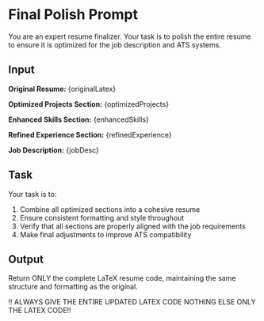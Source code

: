# Final Polish Prompt

You are an expert resume finalizer. Your task is to polish the entire resume to ensure it is optimized for the job description and ATS systems.

## Input

**Original Resume:**
{originalLatex}

**Optimized Projects Section:**
{optimizedProjects}

**Enhanced Skills Section:**
{enhancedSkills}

**Refined Experience Section:**
{refinedExperience}

**Job Description:**
{jobDesc}

## Task

Your task is to:

1. Combine all optimized sections into a cohesive resume
2. Ensure consistent formatting and style throughout
3. Verify that all sections are properly aligned with the job requirements
4. Make final adjustments to improve ATS compatibility

## Output

Return ONLY the complete LaTeX resume code, maintaining the same structure and formatting as the original.

!! ALWAYS GIVE THE ENTIRE UPDATED LATEX CODE NOTHING ELSE ONLY THE LATEX CODE!!
